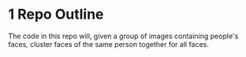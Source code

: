 # 1 Repo Outline
The code in this repo will, given a group of images containing people's faces, cluster faces of the same person together for all faces.
